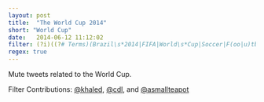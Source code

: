 ```yaml
---
layout: post
title:  "The World Cup 2014"
short: "World Cup"
date:   2014-06-12 11:12:02
filter: (?i)((?# Terms)(Brazil\s*2014|FIFA|World\s*Cup|Soccer|F(oo|u)tbal)|(?# Chants)(go+a+l+|[^\w](ole\s*){2,})|(?# Teams)(#(BRA|CRO|MEX|CMR|ESP|NED|CHI|AUS|COL|GRE|CIV|JPN|URU|CRC|ENG|ITA|SUI|ECU|FRA|HON|ARG|BIH|IRN|NGA|GER|POR|GHA|BEL|ALG|RUS|KOR)|usmnt))
regex: true
---
```


Mute tweets related to the World Cup.

Filter Contributions: [@khaled](https://twitter.com/khaled), [@cdl](https://twitter.com/cdl), and [@asmallteapot](https://twitter.com/asmallteapot)